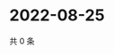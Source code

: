# 2022-08-25

共 0 条

<!-- BEGIN WEIBO -->
<!-- 最后更新时间 Thu Aug 25 2022 18:19:18 GMT+0800 (China Standard Time) -->

<!-- END WEIBO -->
